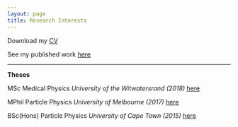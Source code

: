 ```yaml
---
layout: page
title: Research Interests
---
```


<p>
Download my <a href="lhmason.github.io/CV_physics.pdf">CV</a>
</p>
<p>
See my published work <a href="https://orcid.org/0000-0001-9815-5411/print"> here</a>
</p>

 <hr> 
<div class="boxed">
 <b> Theses </b>
<p>
 MSc Medical Physics <i> University of the Witwatersrand (2018) </i> <a href="lhmason.github.io/MSc.pdf">here</a>
 </p>
  <p>
 MPhil Particle Physics <i> University of Melbourne (2017) </i> <a href="lhmason.github.io/MPhil-compressed.pdf">here</a>
 </p>
  <p>
 BSc(Hons) Particle Physics <i> University of Cape Town (2015) </i> <a href="lhmason.github.io/BscHons.pdf">here</a>
 </p>
</div>
